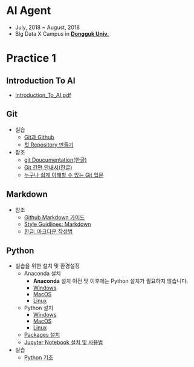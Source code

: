 # AI Agent

- July, 2018 ~ August, 2018
- Big Data X Campus in [**Dongguk Univ.**](http://www.dongguk.edu/mbs/kr/index.jsp)

# Practice 1

## Introduction To AI

- [Introduction_To_AI.pdf](./Introduction_To_AI.pdf)

## Git

- 실습
	- [Git과 Github](./Git/Github.md)
	- [첫 Repository 만들기](./Git/FirstRepository.md)
- 참조
	- [git Doucumentation(한글)](https://git-scm.com/book/ko/v1/%EC%8B%9C%EC%9E%91%ED%95%98%EA%B8%B0)
	- [Git 간편 안내서(한글)](https://rogerdudler.github.io/git-guide/index.ko.html)
	- [누구나 쉽게 이해할 수 있는 Git 입문](https://backlog.com/git-tutorial/kr/)

## Markdown

- 참조
	- [Github Markdown 가이드](https://guides.github.com/features/mastering-markdown/)
	- [Style Guidlines: Markdown](https://github.com/carwin/markdown-styleguide)
	- [한글: 마크다운 작성법](https://gist.github.com/ihoneymon/652be052a0727ad59601)

## Python

- 실습을 위한 설치 및 환경설정
	- Anaconda 설치
		- **Anaconda** 설치 이전 및 이후에는 Python 설치가 필요하지 않습니다.
		- [Windows](./Anaconda/Windows.md)
		- [MacOS](./Anaconda/MacOS.md)
		- [Linux](./Anaconda/Linux.md)
	- Python 설치
		- [Windows](./Python/Windows.md)
		- [MacOS](./Python/MacOS.md)
		- [Linux](./Python/Linux.md)
	- [Packages 설치](./Python/pip.md)
	- [Jupyter Notebook 설치 및 사용법](./Jupyter/README.md)
- 실습
	- [Python 기초](./Python/Python_tutorial.pdf)